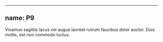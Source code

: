 
---
name: P9
---
<p class="p-9">Vivamus sagittis lacus vel augue laoreet rutrum faucibus dolor auctor. Duis mollis, est non commodo luctus.</p>